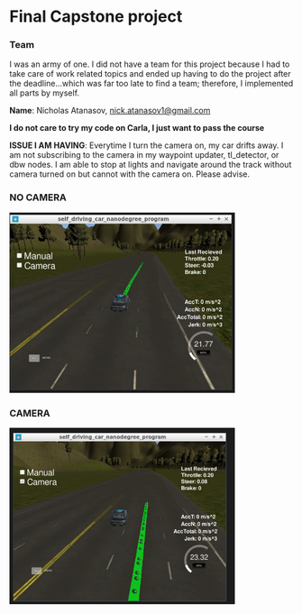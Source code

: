 # Final Capstone project

### Team

I was an army of one. I did not have a team for this project because I had to take care of work related topics and ended up having to do the project after the deadline...which was far too late to find a team; therefore, I implemented all parts by myself.

**Name**: Nicholas Atanasov, nick.atanasov1@gmail.com


**I do not care to try my code on Carla, I just want to pass the course**

**ISSUE I AM HAVING**: Everytime I turn the camera on, my car drifts away. I am not subscribing to the camera in my waypoint updater, tl_detector, or dbw nodes. I am able to stop at lights and navigate around the track without camera turned on but cannot with the camera on. Please advise.

### NO CAMERA

<img src="imgs/no_cam.png" width= "400"/>
     
     
### CAMERA

<img src="imgs/drift.png"
width = "400"/>

